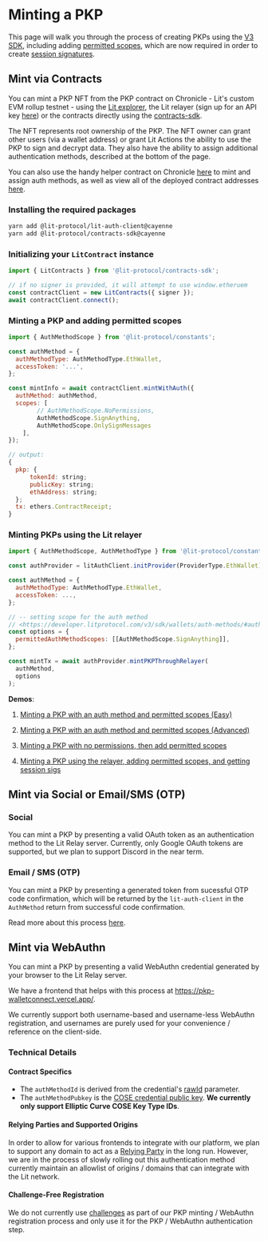 # Minting a PKP
This page will walk you through the process of creating PKPs using the [V3 SDK](../../migration/overview), including adding [permitted scopes](../wallets/auth-methods#auth-method-scopes), which are now required in order to create [session signatures](../authentication/session-sigs/intro). 

## Mint via Contracts

You can mint a PKP NFT from the PKP contract on Chronicle - Lit's custom EVM rollup testnet - using the [Lit explorer](https://explorer.litprotocol.com/mint-pkp), the Lit relayer (sign up for an API key [here](https://forms.gle/RNZYtGYTY9BcD9MEA)) or the contracts directly using the [contracts-sdk](https://js-sdk.litprotocol.com/modules/contracts_sdk_src.html). 

The NFT represents root ownership of the PKP. The NFT owner can grant other users (via a wallet address) or grant Lit Actions the ability to use the PKP to sign and decrypt data. They also have the ability to assign additional authentication methods, described at the bottom of the page.

You can also use the handy helper contract on Chronicle [here](https://chain.litprotocol.com/address/0xDe905Fde36562270AA6FEeBAbC5aB1f440f733c2) to mint and assign auth methods, as well as view all of the deployed contract addresses [here](https://github.com/LIT-Protocol/networks/tree/main/cayenne).

### Installing the required packages
```bash
yarn add @lit-protocol/lit-auth-client@cayenne
yarn add @lit-protocol/contracts-sdk@cayenne
```

### Initializing your `LitContract` instance
```js
import { LitContracts } from '@lit-protocol/contracts-sdk';

// if no signer is provided, it will attempt to use window.etheruem
const contractClient = new LitContracts({ signer });
await contractClient.connect();
```

### Minting a PKP and adding permitted scopes
```js
import { AuthMethodScope } from '@lit-protocol/constants';

const authMethod = {
  authMethodType: AuthMethodType.EthWallet,
  accessToken: '...',
};

const mintInfo = await contractClient.mintWithAuth({
  authMethod: authMethod,
  scopes: [
		// AuthMethodScope.NoPermissions,
		AuthMethodScope.SignAnything, 
		AuthMethodScope.OnlySignMessages
	],
});

// output:
{
  pkp: {
      tokenId: string;
      publicKey: string;
      ethAddress: string;
  };
  tx: ethers.ContractReceipt;
}
```

### Minting PKPs using the Lit relayer 
```js
import { AuthMethodScope, AuthMethodType } from '@lit-protocol/constants';

const authProvider = litAuthClient.initProvider(ProviderType.EthWallet);

const authMethod = {
  authMethodType: AuthMethodType.EthWallet,
  accessToken: ...,
};

// -- setting scope for the auth method
// <https://developer.litprotocol.com/v3/sdk/wallets/auth-methods/#auth-method-scopes>
const options = {
  permittedAuthMethodScopes: [[AuthMethodScope.SignAnything]],
};

const mintTx = await authProvider.mintPKPThroughRelayer(
  authMethod,
  options
);
```

**Demos**: 
1. [Minting a PKP with an auth method and permitted scopes (Easy)](https://github.com/LIT-Protocol/js-sdk/blob/feat/SDK-V3/e2e-nodejs/group-contracts/test-contracts-write-mint-a-pkp-and-set-scope-1-2-easy.mjs)

2. [Minting a PKP with an auth method and permitted scopes (Advanced)](https://github.com/LIT-Protocol/js-sdk/blob/feat/SDK-V3/e2e-nodejs/group-contracts/test-contracts-write-mint-a-pkp-and-set-scope-1-advanced.mjs)

3. [Minting a PKP with no permissions, then add permitted scopes](https://github.com/LIT-Protocol/js-sdk/blob/feat/SDK-V3/e2e-nodejs/group-contracts/test-contracts-write-mint-a-pkp-then-set-scope-1.mjs)

4. [Minting a PKP using the relayer, adding permitted scopes, and getting session sigs](https://github.com/LIT-Protocol/js-sdk/tree/feat/SDK-V3/e2e-nodejs/group-pkp-session-sigs)

## Mint via Social or Email/SMS (OTP) 

### Social

You can mint a PKP by presenting a valid OAuth token as an authentication method to the Lit Relay server. Currently, only Google OAuth tokens are supported, but we plan to support Discord in the near term. 


### Email / SMS (OTP)

You can mint a PKP by presenting a generated token from sucessful OTP code confirmation, which will be returned by the `lit-auth-client` in the `AuthMethod` return from successful code confirmation.

Read more about this process [here](../wallets/auth-methods.md).

## Mint via WebAuthn

You can mint a PKP by presenting a valid WebAuthn credential generated by your browser to the Lit Relay server. 

We have a frontend that helps with this process at https://pkp-walletconnect.vercel.app/.

We currently support both username-based and username-less WebAuthn registration, and usernames are purely used for your convenience / reference on the client-side.

### Technical Details

#### Contract Specifics

- The `authMethodId` is derived from the credential's [rawId](https://www.w3.org/TR/webauthn-2/#dom-publickeycredential-rawid) parameter.
- The `authMethodPubkey` is the [COSE credential public key](https://datatracker.ietf.org/doc/html/rfc8812). **We currently only support Elliptic Curve COSE Key Type IDs**.

#### Relying Parties and Supported Origins

In order to allow for various frontends to integrate with our platform, we plan to support any domain to act as a [Relying Party](https://www.w3.org/TR/webauthn-2/#webauthn-relying-party) in the long run. However, we are in the process of slowly rolling out this authentication method currently maintain an allowlist of origins / domains that can integrate with the Lit network.

#### Challenge-Free Registration

We do not currently use [challenges](../../resources/glossary#challenge.md) as part of our PKP minting / WebAuthn registration process and only use it for the PKP / WebAuthn authentication step.
